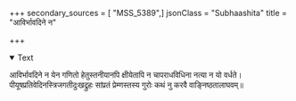 +++
secondary_sources = [ "MSS_5389",]
jsonClass = "Subhaashita"
title = "आविर्भावदिने न"

+++

<details open><summary>Text</summary>

आविर्भावदिने न येन गणितो हेतुस्तनीयानपि क्षीयेतापि न चापराधविधिना नत्या न यो वर्धते।  
पीयूषप्रतिवेदिनस्त्रिजगतीदुःखद्रुहः सांप्रतं प्रेम्णस्तस्य गुरोः कथं नु करवै वाङ्निष्ठतालाघवम्॥
</details>
